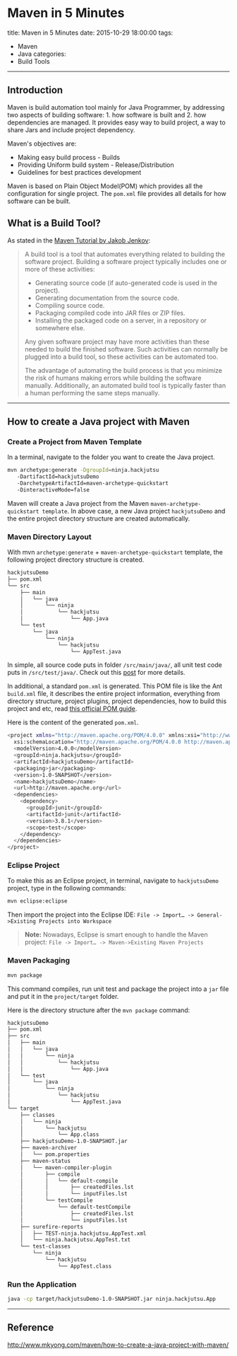 # Maven in 5 Minutes
title: Maven in 5 Minutes
date: 2015-10-29 18:00:00
tags:
- Maven
- Java
categories:
- Build Tools

---

## Introduction
Maven is build automation tool mainly for Java Programmer, by addressing two aspects of building software: 1. how software is built and 2. how dependencies are managed. It provides easy way to build project, a way to share Jars and include project dependency.

Maven's objectives are:
- Making easy build process - Builds
- Providing Uniform build system - Release/Distribution
- Guidelines for best practices development

Maven is based on Plain Object Model(POM) which provides all the configuration for single project. The `pom.xml` file provides all details for how software can be built.
<!--more-->
## What is a Build Tool?
As stated in the [Maven Tutorial by Jakob Jenkov](http://tutorials.jenkov.com/maven/maven-tutorial.html#what-is-a-build-tool):

> A build tool is a tool that automates everything related to building the software project. Building a software project typically includes one or more of these activities:
>
>- Generating source code (if auto-generated code is used in the project).
>- Generating documentation from the source code.
>- Compiling source code.
>- Packaging compiled code into JAR files or ZIP files.
>- Installing the packaged code on a server, in a repository or somewhere else.
>
>Any given software project may have more activities than these needed to build the finished software. Such activities can normally be plugged into a build tool, so these activities can be automated too.
>
>The advantage of automating the build process is that you minimize the risk of humans making errors while building the software manually. Additionally, an automated build tool is typically faster than a human performing the same steps manually.


----------
## How to create a Java project with Maven
### Create a Project from Maven Template
In a terminal, navigate to the folder you want to create the Java project.
``` bash
mvn archetype:generate -DgroupId=ninja.hackjutsu
   -DartifactId=hackjutsuDemo
   -DarchetypeArtifactId=maven-archetype-quickstart
   -DinteractiveMode=false
```
Maven will create a Java project from the Maven `maven-archetype-quickstart template`. In above case, a new Java project `hackjutsuDemo` and the entire project directory structure are created automatically.

### Maven Directory Layout
With mvn `archetype:generate` + `maven-archetype-quickstart` template, the following project directory structure is created.
``` bash
hackjutsuDemo
├── pom.xml
└── src
    ├── main
    │   └── java
    │       └── ninja
    │           └── hackjutsu
    │               └── App.java
    └── test
        └── java
            └── ninja
                └── hackjutsu
                    └── AppTest.java
```
In simple, all source code puts in folder `/src/main/java/`, all unit test code puts in `/src/test/java/`. Check out this [post](http://maven.apache.org/guides/introduction/introduction-to-the-standard-directory-layout.html) for more details.

In additional, a standard `pom.xml` is generated. This POM file is like the Ant `build.xml` file, it describes the entire project information, everything from directory structure, project plugins, project dependencies, how to build this project and etc, read [this official POM guide](http://maven.apache.org/guides/introduction/introduction-to-the-pom.html).

Here is the content of the generated `pom.xml`.
``` bash
<project xmlns="http://maven.apache.org/POM/4.0.0" xmlns:xsi="http://www.w3.org/2001/XMLSchema-instance"
  xsi:schemaLocation="http://maven.apache.org/POM/4.0.0 http://maven.apache.org/maven-v4_0_0.xsd">
  <modelVersion>4.0.0</modelVersion>
  <groupId>ninja.hackjutsu</groupId>
  <artifactId>hackjutsuDemo</artifactId>
  <packaging>jar</packaging>
  <version>1.0-SNAPSHOT</version>
  <name>hackjutsuDemo</name>
  <url>http://maven.apache.org</url>
  <dependencies>
    <dependency>
      <groupId>junit</groupId>
      <artifactId>junit</artifactId>
      <version>3.8.1</version>
      <scope>test</scope>
    </dependency>
  </dependencies>
</project>
```

### Eclipse Project
To make this as an Eclipse project, in terminal, navigate to `hackjutsuDemo` project, type in the following commands:
``` bash
mvn eclipse:eclipse
```
Then import the project into the Eclipse IDE:
`File -> Import… -> General->Existing Projects into Workspace`

> **Note:** Nowadays, Eclipse is smart enough to handle the Maven project:
> `File -> Import… -> Maven->Existing Maven Projects`

### Maven Packaging
``` bash
mvn package
```
This command compiles, run unit test and package the project into a `jar` file and put it in the `project/target` folder.

Here is the directory structure after the `mvn package` command:
``` bash
hackjutsuDemo
├── pom.xml
├── src
│   ├── main
│   │   └── java
│   │       └── ninja
│   │           └── hackjutsu
│   │               └── App.java
│   └── test
│       └── java
│           └── ninja
│               └── hackjutsu
│                   └── AppTest.java
└── target
    ├── classes
    │   └── ninja
    │       └── hackjutsu
    │           └── App.class
    ├── hackjutsuDemo-1.0-SNAPSHOT.jar
    ├── maven-archiver
    │   └── pom.properties
    ├── maven-status
    │   └── maven-compiler-plugin
    │       ├── compile
    │       │   └── default-compile
    │       │       ├── createdFiles.lst
    │       │       └── inputFiles.lst
    │       └── testCompile
    │           └── default-testCompile
    │               ├── createdFiles.lst
    │               └── inputFiles.lst
    ├── surefire-reports
    │   ├── TEST-ninja.hackjutsu.AppTest.xml
    │   └── ninja.hackjutsu.AppTest.txt
    └── test-classes
        └── ninja
            └── hackjutsu
                └── AppTest.class
```

### Run the Application
``` bash
java -cp target/hackjutsuDemo-1.0-SNAPSHOT.jar ninja.hackjutsu.App
```


----------


## Reference
http://www.mkyong.com/maven/how-to-create-a-java-project-with-maven/
